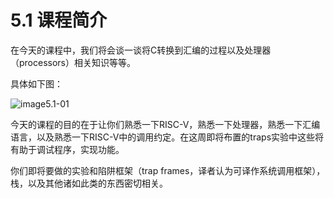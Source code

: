 # 5.1 课程简介

在今天的课程中，我们将会谈一谈将C转换到汇编的过程以及处理器（processors）相关知识等等。

具体如下图：

![image5.1-01](https://github.com/huihongxiao/MIT6.S081/tree/048e1036b569deeaf978592eed4fba6a4dfe54d4/.gitbook/assets/lec05/image5.1-01.png)

今天的课程的目的在于让你们熟悉一下RISC-V，熟悉一下处理器，熟悉一下汇编语言，以及熟悉一下RISC-V中的调用约定。在这周即将布置的traps实验中这些将有助于调试程序，实现功能。

你们即将要做的实验和陷阱框架（trap frames，译者认为可译作系统调用框架），栈，以及其他诸如此类的东西密切相关。

